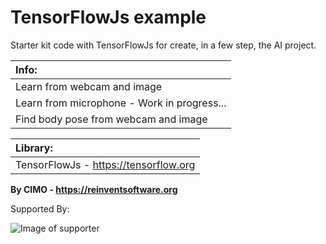 TensorFlowJs example
==============

Starter kit code with TensorFlowJs for create, in a few step, the AI project.

| Info: |
|:---|
| Learn from webcam and image |
| Learn from microphone - Work in progress...|
| Find body pose from webcam and image |

| Library: |
|:---|
| TensorFlowJs - https://tensorflow.org |

<b>By CIMO - https://reinventsoftware.org</b>

Supported By:

![Image of supporter](https://avatars0.githubusercontent.com/u/878437?s=200&v=4)
